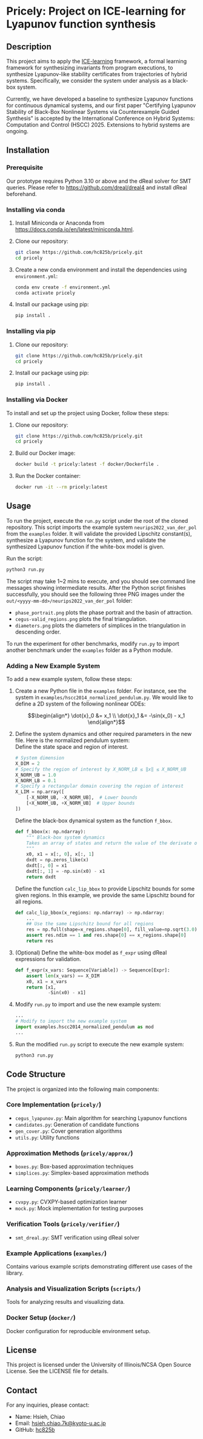 # Pricely: **Pr**oject on **ICE**-learning for **Ly**apunov function synthesis

## Description
This project aims to apply the [ICE-learning] framework, a formal learning framework for synthesizing invariants from program executions, to synthesize Lyapunov-like stability certificates from trajectories of hybrid systems. Specifically, we consider the system under analysis as a black-box system.

Currently, we have developed a baseline to synthesize Lyapunov functions for continuous dynamical systems, and our first paper "Certifying Lyapunov Stability of Black-Box Nonlinear Systems via Counterexample Guided Synthesis" is accepted by the International Conference on Hybrid Systems: Computation and Control (HSCC) 2025.
Extensions to hybrid systems are ongoing.

[ICE-learning]: https://doi.org/10.1007/978-3-319-08867-9_5


## Installation

### Prerequisite

Our prototype requires Python 3.10 or above and the dReal solver for SMT queries.
Please refer to https://github.com/dreal/dreal4 and install dReal beforehand.

### Installing via conda

1. Install Miniconda or Anaconda from https://docs.conda.io/en/latest/miniconda.html.
2. Clone our repository:
    ```sh
    git clone https://github.com/hc825b/pricely.git
    cd pricely
    ```

3. Create a new conda environment and install the dependencies using `environment.yml`:
    ```sh
    conda env create -f environment.yml
    conda activate pricely
    ```

4. Install our package using pip:
    ```sh
    pip install .
    ```

### Installing via pip

1. Clone our repository:
    ```sh
    git clone https://github.com/hc825b/pricely.git
    cd pricely
    ```

2. Install our package using pip:
    ```sh
    pip install .
    ```

### Installing via Docker

To install and set up the project using Docker, follow these steps:

1. Clone our repository:
    ```sh
    git clone https://github.com/hc825b/pricely.git
    cd pricely
    ```

2. Build our Docker image:
    ```sh
    docker build -t pricely:latest -f docker/Dockerfile .
    ```

3. Run the Docker container:
    ```sh
    docker run -it --rm pricely:latest
    ```


## Usage
To run the project, execute the `run.py` script under the root of the cloned repository. This script imports the example system `neurips2022_van_der_pol` from the `examples` folder. It will validate the provided Lipschitz constant(s), synthesize a Lyapunov function for the system, and validate the synthesized Lyapunov function if the white-box model is given.

Run the script:
```sh
python3 run.py
```

The script may take 1~2 mins to execute,
and you should see command line messages showing intermediate results.
After the Python script finishes successfully,
you should see the following three PNG images under the `out/<yyyy-mm-dd>/neurips2022_van_der_pol` folder:

+ `phase_portrait.png` plots the phase portrait and the basin of attraction.
+ `cegus-valid_regions.png` plots the final triangulation.
+ `diameters.png` plots the diameters of simplices in the triangulation in descending order.

To run the experiment for other benchmarks,
modify `run.py` to import another benchmark under the `examples` folder as a Python module.


### Adding a New Example System

To add a new example system, follow these steps:

1. Create a new Python file in the `examples` folder.
   For instance, see the system in `examples/hscc2014_normalized_pendulum.py`.
   We would like to define a 2D system of the following nonlinear ODEs:
   ```math
   \begin{align*} 
   \dot{x}_0 &= x_1 \\
   \dot{x}_1 &= -\sin(x_0) - x_1
   \end{align*}
   ```

2. Define the system dynamics and other required parameters in the new file. Here is the normalized pendulum system:  
    Define the state space and region of interest.
    ```python
    # System dimension
    X_DIM = 2
    # Specify the region of interest by X_NORM_LB ≤ ‖x‖ ≤ X_NORM_UB
    X_NORM_UB = 1.0
    X_NORM_LB = 0.1
    # Specify a rectangular domain covering the region of interest
    X_LIM = np.array([
        [-X_NORM_UB, -X_NORM_UB],  # Lower bounds
        [+X_NORM_UB, +X_NORM_UB]  # Upper bounds
    ])
    ```
    Define the black-box dynamical system as the function `f_bbox`.
    ```python
    def f_bbox(x: np.ndarray):
        """ Black-box system dynamics
        Takes an array of states and return the value of the derivate of states
        """
        x0, x1 = x[:, 0], x[:, 1]
        dxdt = np.zeros_like(x)
        dxdt[:, 0] = x1
        dxdt[:, 1] = -np.sin(x0) - x1
        return dxdt
    ```
    Define the function `calc_lip_bbox` to provide Lipschitz bounds for some given regions. In this example, we provide the same Lipschitz bound for all regions.
    ```python
    def calc_lip_bbox(x_regions: np.ndarray) -> np.ndarray:
        ...
        ## Use the same Lipschitz bound for all regions
        res = np.full(shape=x_regions.shape[0], fill_value=np.sqrt(3.0))
        assert res.ndim == 1 and res.shape[0] == x_regions.shape[0]
        return res
    ```
3. (Optional) Define the white-box model as `f_expr` using dReal expressions for validation.
    ```python
    def f_expr(x_vars: Sequence[Variable]) -> Sequence[Expr]:
        assert len(x_vars) == X_DIM
        x0, x1 = x_vars
        return [x1,
                -Sin(x0) - x1]
    ```

4. Modify `run.py` to import and use the new example system:

    ```python
    ...
    # Modify to import the new example system
    import examples.hscc2014_normalized_pendulum as mod
    ...
    ```

5. Run the modified `run.py` script to execute the new example system:
    ```sh
    python3 run.py
    ```

## Code Structure

The project is organized into the following main components:

### Core Implementation (`pricely/`)
- `cegus_lyapunov.py`: Main algorithm for searching Lyapunov functions
- `candidates.py`: Generation of candidate functions
- `gen_cover.py`: Cover generation algorithms
- `utils.py`: Utility functions

### Approximation Methods (`pricely/approx/`)
- `boxes.py`: Box-based approximation techniques
- `simplices.py`: Simplex-based approximation methods

### Learning Components (`pricely/learner/`)
- `cvxpy.py`: CVXPY-based optimization learner
- `mock.py`: Mock implementation for testing purposes

### Verification Tools (`pricely/verifier/`)
- `smt_dreal.py`: SMT verification using dReal solver

### Example Applications (`examples/`)
Contains various example scripts demonstrating different use cases of the library.

### Analysis and Visualization Scripts (`scripts/`)
Tools for analyzing results and visualizing data.

### Docker Setup (`docker/`)
Docker configuration for reproducible environment setup.

## License
This project is licensed under the University of Illinois/NCSA Open Source License. See the LICENSE file for details.

## Contact
For any inquiries, please contact:
- Name: Hsieh, Chiao
- Email: hsieh.chiao.7k@kyoto-u.ac.jp
- GitHub: [hc825b](https://github.com/hc825b)
